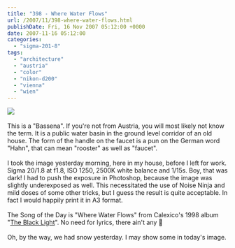```yaml
---
title: "398 - Where Water Flows"
url: /2007/11/398-where-water-flows.html
publishDate: Fri, 16 Nov 2007 05:12:00 +0000
date: 2007-11-16 05:12:00
categories: 
  - "sigma-201-8"
tags: 
  - "architecture"
  - "austria"
  - "color"
  - "nikon-d200"
  - "vienna"
  - "wien"
---
```

<a href="https://d25zfm9zpd7gm5.cloudfront.net/1200x1200/2007/20071115_081840_ps.jpg" target="_blank"><img src="https://d25zfm9zpd7gm5.cloudfront.net/0600x0600/2007/20071115_081840_ps.jpg"/></a><br/><br/>This is a "Bassena". If you're not from Austria, you will most likely not know the term. It is a public water basin in the ground level corridor of an old house. The form of the handle on the faucet is a pun on the German word "Hahn", that can mean "rooster" as well as "faucet".<br/><br/>I took the image yesterday morning, here in my house, before I left for work. Sigma 20/1.8 at f1.8, ISO 1250, 2500K white balance and 1/15s. Boy, that was dark! I had to push the exposure in Photoshop, because the image was slightly underexposed as well. This necessitated the use of Noise Ninja and mild doses of some other tricks, but I guess the result is quite acceptable. In fact I would happily print it in A3 format.<br/><br/>The Song of the Day is "Where Water Flows" from Calexico's 1998 album "<a href="http://www.amazon.com/Black-Light-Calexico/dp/B0000064B7" target="_blank">The Black Light</a>". No need for lyrics, there ain't any 🙂<br/><br/>Oh, by the way, we had snow yesterday. I may show some in today's image.
